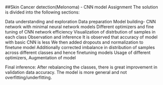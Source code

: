 ##Skin Cancer detection(Melonoma) - CNN model Assignment
The solution is divided into the following sections:

Data understanding and exploration
Data preparation
Model building- CNN network with minimal neural network models
Different optimizers and fine tuning of  CNN network efficiency
Visualization of distrbution of samples in each class
Observation and inference
It is observed that accuracy of model with basic CNN is less We then added dropouts and normalization to finetune model Additionally corrected imbalance in distribution of samples across different classes and hence finetuning models Usage of different optimizers, Augmentation of model

Final inference: After rebalancing the classes, there is great improvement in validation data accuracy. The model is more general and not overfitting/underfitting.
